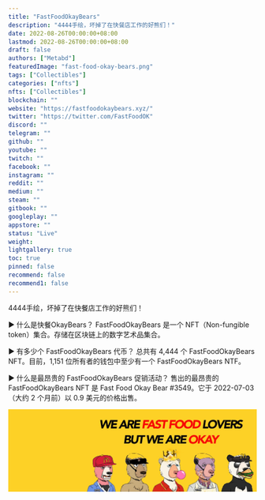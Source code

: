 ```yaml
---
title: "FastFoodOkayBears"
description: "4444手绘，坏掉了在快餐店工作的好熊们！"
date: 2022-08-26T00:00:00+08:00
lastmod: 2022-08-26T00:00:00+08:00
draft: false
authors: ["Metabd"]
featuredImage: "fast-food-okay-bears.png"
tags: ["Collectibles"]
categories: ["nfts"]
nfts: ["Collectibles"]
blockchain: ""
website: "https://fastfoodokaybears.xyz/"
twitter: "https://twitter.com/FastFoodOK"
discord: ""
telegram: ""
github: ""
youtube: ""
twitch: ""
facebook: ""
instagram: ""
reddit: ""
medium: ""
steam: ""
gitbook: ""
googleplay: ""
appstore: ""
status: "Live"
weight: 
lightgallery: true
toc: true
pinned: false
recommend: false
recommend1: false
---
```

4444手绘，坏掉了在快餐店工作的好熊们！

▶ 什么是快餐OkayBears？
FastFoodOkayBears 是一个 NFT（Non-fungible token）集合。存储在区块链上的数字艺术品集合。

▶ 有多少个 FastFoodOkayBears 代币？
总共有 4,444 个 FastFoodOkayBears NFT。目前，1,151 位所有者的钱包中至少有一个 FastFoodOkayBears NTF。

▶ 什么是最昂贵的 FastFoodOkayBears 促销活动？
售出的最昂贵的 FastFoodOkayBears NFT 是 Fast Food Okay Bear #3549。它于 2022-07-03（大约 2 个月前）以 0.9 美元的价格出售。

![nft](312412412.jpg)